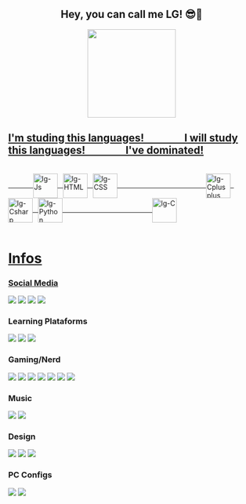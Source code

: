 <div align="center">
<h2>
Hey, you can call me LG! 😎🌹
</h2>
</div>

<div align="center" style="display: inline_block">
  <a href="https://github.com/lgskrt" target="_blank">
  <img height="180em" src="https://github-readme-stats.vercel.app/api?username=lgskrt&show_icons=true&theme=calm&include_all_commits=true&count_private=true"/>
</div>

## I'm studing this languages! &ensp; &ensp; &ensp; &ensp; &ensp; I will study this languages! &ensp; &ensp; &ensp; &ensp; &ensp;  I've dominated!
<div style="display: inline_block"><br>
&emsp; &ensp; &ensp; &ensp;
  <img align="center" alt="lg-Js" height="50" width="50" src="https://cdn.jsdelivr.net/gh/devicons/devicon/icons/html5/html5-plain.svg">&ensp;
  <img align="center" alt="lg-HTML" height="50" width="50" src="https://cdn.jsdelivr.net/gh/devicons/devicon/icons/css3/css3-plain.svg">&ensp;
  <img align="center" alt="lg-CSS" height="50" width="50" src="https://cdn.jsdelivr.net/gh/devicons/devicon/icons/javascript/javascript-plain.svg">&ensp;
&emsp; &emsp; &ensp; &ensp; &emsp; &emsp; &ensp; &ensp; &ensp; &ensp; &ensp; &ensp; &ensp;
  <img align="center" alt="lg-Cplusplus" height="50" width="50"src="https://cdn.jsdelivr.net/gh/devicons/devicon/icons/cplusplus/cplusplus-plain.svg" />&ensp;
  <img align="center" alt="lg-Csharp" height="50" width="50" src="https://cdn.jsdelivr.net/gh/devicons/devicon/icons/csharp/csharp-plain.svg">&ensp;
  <img align="center" alt="lg-Python" height="50" width="50" src="https://cdn.jsdelivr.net/gh/devicons/devicon/icons/python/python-plain.svg">&ensp;
&emsp; &emsp; &emsp; &emsp; &emsp; &emsp; &emsp; &emsp; &ensp; &ensp;&ensp;
  <img align="center" alt="lg-C" height="50" width="50" src="https://cdn.jsdelivr.net/gh/devicons/devicon/icons/c/c-plain.svg"/>
</div><br>

<h1>Infos</h1>

<h3> Social Media </h3>
<p> <div>
  <a href="https://www.instagram.com/luizweinhardt/" target="_blank"><img src="https://img.shields.io/badge/Instagram-E4405F?style=for-the-badge&logo=instagram&logoColor=white" target="_blank"></a>
        <a href="https://www.linkedin.com/in/luiz-weinhardt-79771a202/" target="_blank"><img src="https://img.shields.io/badge/LinkedIn-0077B5?style=for-the-badge&logo=linkedin&logoColor=white" target="_blank"></a>
        <a href="https://www.linkedin.com/in/luiz-weinhardt-79771a202/" target="_blank"><img src="https://img.shields.io/badge/Twitch-9146FF?style=for-the-badge&logo=twitch&logoColor=white" target="_blank"></a>
        <a href="https://twitter.com/lgskrt" target="_blank"><img src="https://img.shields.io/badge/Twitter-1DA1F2?style=for-the-badge&logo=twitter&logoColor=white" target="_blank"></a>
</div> </p>

<h3> Learning Plataforms </h3>
    <p> <div>
      <a href="https://www.freecodecamp.org/learn/" target="_blank"><img src="https://img.shields.io/badge/freecodecamp-27273D?style=for-the-badge&logo=freecodecamp&logoColor=white" target="_blank"></a>
      <a href="https://www.udemy.com" target="_blank"><img src="https://img.shields.io/badge/Udemy-EC5252?style=for-the-badge&logo=Udemy&logoColor=white" target="_blank"></a>
      <a href="https://www.youtube.com" target="_blank"><img src="https://img.shields.io/badge/YouTube-FF0000?style=for-the-badge&logo=youtube&logoColor=white" target="_blank"></a>
    </div> </p>

<h3> Gaming/Nerd </h3>
    <p> <div>
        <a href="https://beta.crunchyroll.com/pt-br" target="_blank"><img src="https://img.shields.io/badge/Crunchyroll-F47521?style=for-the-badge&logo=crunchyroll&logoColor=white" target="_blank"></a>
        <a href="#" target="_blank"><img src="https://img.shields.io/badge/Discord-7289DA?style=for-the-badge&logo=discord&logoColor=white" target="_blank"></a>
        <a href="https://www.epicgames.com" target="_blank"><img src="https://img.shields.io/badge/Epic%20Games-313131?style=for-the-badge&logo=Epic%20Games&logoColor=white" target="_blank"></a>
        <a href="https://myanimelist.net/animelist/lgskrt?status=2" target="_blank"><img src="https://img.shields.io/badge/Myanimelist-2E51A2?style=for-the-badge&logo=myanimelist&logoColor=white" target="_blank"></a>
        <a href="https://www.origin.com" target="_blank"><img src="https://img.shields.io/badge/Origin-148EFF?style=for-the-badge&logo=origin&logoColor=white" target="_blank"></a>
        <a href="https://www.leagueoflegends.com/pt-br/" target="_blank"><img src="https://img.shields.io/badge/Riot_Games-D32936?style=for-the-badge&logo=riot-games&logoColor=white" target="_blank"></a>
        <a href="https://steamcommunity.com/id/lgskrt_/" target="_blank"><img src="https://img.shields.io/badge/Steam-000000?style=for-the-badge&logo=steam&logoColor=white" target="_blank"></a>
    </div> </p>

<h3> Music </h3>
    <p> <div>
        <a href="https://www.last.fm/user/lgskrt" target="_blank"><img src="https://img.shields.io/badge/last.fm-D51007?style=for-the-badge&logo=last.fm&logoColor=white" target="_blank"></a>
        <a href="https://open.spotify.com/user/luizgmw2?si=65b8699f392c4b36" target="_blank"><img src="https://img.shields.io/badge/Spotify-1ED760?&style=for-the-badge&logo=spotify&logoColor=white" target="_blank"></a>
    </div> </p>

<h3> Design </h3>
    <p> <div>
        <a href="#" target="_blank"><img src="https://img.shields.io/badge/Adobe%20Illustrator-FF9A00?style=for-the-badge&logo=adobe%20illustrator&logoColor=white" target="_blank"></a>
        <a href="#" target="_blank"><img src="https://img.shields.io/badge/Adobe%20Photoshop-31A8FF?style=for-the-badge&logo=Adobe%20Photoshop&logoColor=black" target="_blank"></a>
        <a href="#" target="_blank"><img src="https://img.shields.io/badge/blender-%23F5792A.svg?style=for-the-badge&logo=blender&logoColor=white" target="_blank"></a>
    </div> </p>
    
<h3> PC Configs </h3>
    <p> <div>
        <a href="#" target="_blank"><img src="https://img.shields.io/badge/NVIDIA-GTX1650_TI-76B900?style=for-the-badge&logo=nvidia&logoColor=white" target="_blank"></a>
        <a href="#" target="_blank"><img src="https://img.shields.io/badge/AMD-Ryzen_5_2400G-ED1C24?style=for-the-badge&logo=amd&logoColor=white" target="_blank"></a>
    </div> </p>
